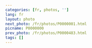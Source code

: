 ```yaml
---
categories: [fr, photos, '']
lang: fr
layout: photo
next_photo: /fr/photos/P0000001.html
picname: P0000000
prev_photo: /fr/photos/P0000483.html
tags: []
---
```

